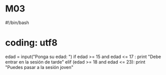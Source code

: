 # M03
#!/bin/bash
# coding: utf­8
edad = input("Ponga su edad: ")
if edad >= 15 and edad <= 17 :
    print "Debe entrar en la sesión de tarde"
elif (edad >= 18 and edad <= 23):
	print "Puedes pasar a la sesión joven"
